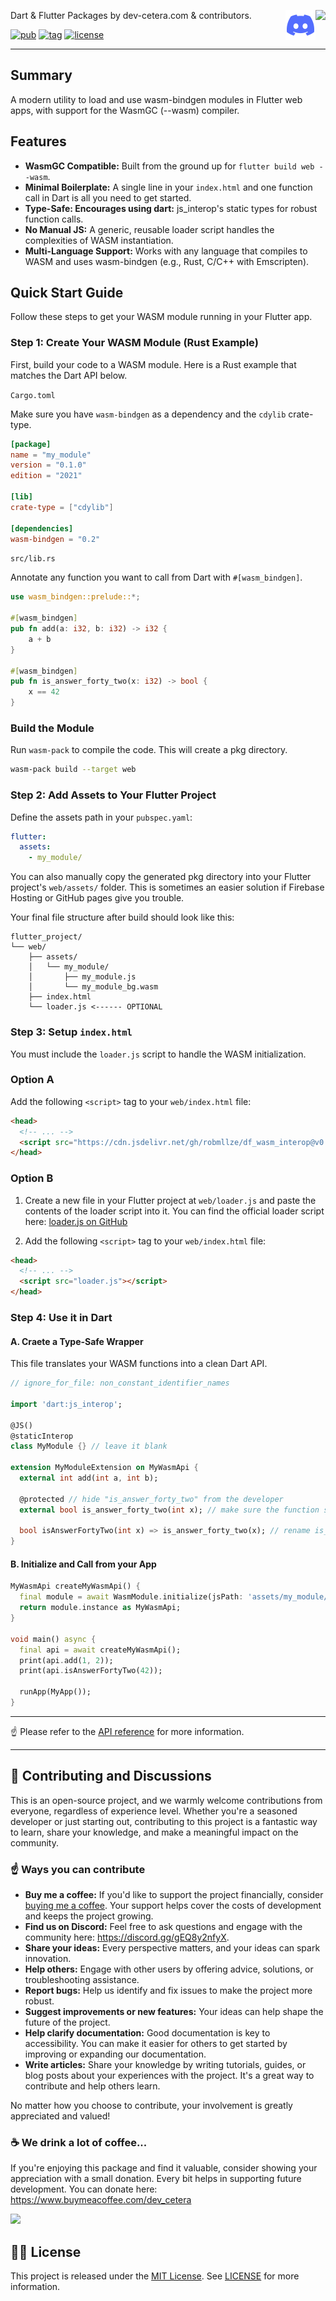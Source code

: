 <a href="https://www.buymeacoffee.com/dev_cetera" target="_blank"><img align="right" src="https://cdn.buymeacoffee.com/buttons/default-orange.png" height="48"></a>
<a href="https://discord.gg/gEQ8y2nfyX" target="_blank"><img align="right" src="https://raw.githubusercontent.com/dev-cetera/resources/refs/heads/main/assets/discord_icon/discord_icon.svg" height="48"></a>

Dart & Flutter Packages by dev-cetera.com & contributors.

[![pub](https://img.shields.io/pub/v/df_wasm_interop.svg)](https://pub.dev/packages/df_wasm_interop)
[![tag](https://img.shields.io/badge/tag-v0.1.0-purple)](https://github.com/dev-cetera/df_wasm_interop/tree/v0.1.0)
[![license](https://img.shields.io/badge/license-MIT-blue.svg)](https://raw.githubusercontent.com/dev-cetera/df_wasm_interop/main/LICENSE)

---

<!-- BEGIN _README_CONTENT -->

## Summary

A modern utility to load and use wasm-bindgen modules in Flutter web apps, with support for the WasmGC (--wasm) compiler.

## Features

- **WasmGC Compatible:** Built from the ground up for `flutter build web --wasm`.
- **Minimal Boilerplate:** A single line in your `index.html` and one function call in Dart is all you need to get started.
- **Type-Safe: Encourages using dart:** js_interop's static types for robust function calls.
- **No Manual JS:** A generic, reusable loader script handles the complexities of WASM instantiation.
- **Multi-Language Support:** Works with any language that compiles to WASM and uses wasm-bindgen (e.g., Rust, C/C++ with Emscripten).

## Quick Start Guide

Follow these steps to get your WASM module running in your Flutter app.

### Step 1: Create Your WASM Module (Rust Example)

First, build your code to a WASM module. Here is a Rust example that matches the Dart API below.

`Cargo.toml`

Make sure you have `wasm-bindgen` as a dependency and the `cdylib` crate-type.

```toml
[package]
name = "my_module"
version = "0.1.0"
edition = "2021"

[lib]
crate-type = ["cdylib"]

[dependencies]
wasm-bindgen = "0.2"
```

`src/lib.rs`

Annotate any function you want to call from Dart with `#[wasm_bindgen]`.

```rust
use wasm_bindgen::prelude::*;

#[wasm_bindgen]
pub fn add(a: i32, b: i32) -> i32 {
    a + b
}

#[wasm_bindgen]
pub fn is_answer_forty_two(x: i32) -> bool {
    x == 42
}
```

### Build the Module

Run `wasm-pack` to compile the code. This will create a pkg directory.

```sh
wasm-pack build --target web
```

### Step 2: Add Assets to Your Flutter Project

Define the assets path in your `pubspec.yaml`:

```yaml
flutter:
  assets:
    - my_module/
```

You can also manually copy the generated pkg directory into your Flutter project's `web/assets/` folder. This is sometimes an easier solution if Firebase Hosting or GitHub pages give you trouble.

Your final file structure after build should look like this:

```
flutter_project/
└── web/
    ├── assets/
    │   └── my_module/
    │       ├── my_module.js
    │       └── my_module_bg.wasm
    ├── index.html
    └── loader.js <------ OPTIONAL
```

### Step 3: Setup `index.html`

You must include the `loader.js` script to handle the WASM initialization.

### Option A

Add the following `<script>` tag to your `web/index.html` file:

```html
<head>
  <!-- ... -->
  <script src="https://cdn.jsdelivr.net/gh/robmllze/df_wasm_interop@v0.1.0/web/loader.js"></script>
</head>
```

### Option B

1. Create a new file in your Flutter project at `web/loader.js` and paste the contents of the loader script into it. You can find the official loader script here: [loader.js on GitHub](https://github.com/robmllze/df_wasm_interop/blob/v0.1.0/web/loader.js)

2. Add the following `<script>` tag to your `web/index.html` file:

```html
<head>
  <!-- ... -->
  <script src="loader.js"></script>
</head>
```

### Step 4: Use it in Dart

#### A. Craete a Type-Safe Wrapper

This file translates your WASM functions into a clean Dart API.

```dart
// ignore_for_file: non_constant_identifier_names

import 'dart:js_interop';

@JS()
@staticInterop
class MyModule {} // leave it blank

extension MyModuleExtension on MyWasmApi {
  external int add(int a, int b);

  @protected // hide "is_answer_forty_two" from the developer
  external bool is_answer_forty_two(int x); // make sure the function signatures match exactly!

  bool isAnswerFortyTwo(int x) => is_answer_forty_two(x); // rename is_answer_forty_two
}
```

#### B. Initialize and Call from your App

```dart
MyWasmApi createMyWasmApi() {
  final module = await WasmModule.initialize(jsPath: 'assets/my_module/my_module.js');
  return module.instance as MyWasmApi;
}

void main() async {
  final api = await createMyWasmApi();
  print(api.add(1, 2));
  print(api.isAnswerFortyTwo(42));

  runApp(MyApp());
}
```

<!-- END _README_CONTENT -->

---

☝️ Please refer to the [API reference](https://pub.dev/documentation/df_wasm_interop/) for more information.

---

## 💬 Contributing and Discussions

This is an open-source project, and we warmly welcome contributions from everyone, regardless of experience level. Whether you're a seasoned developer or just starting out, contributing to this project is a fantastic way to learn, share your knowledge, and make a meaningful impact on the community.

### ☝️ Ways you can contribute

- **Buy me a coffee:** If you'd like to support the project financially, consider [buying me a coffee](https://www.buymeacoffee.com/dev_cetera). Your support helps cover the costs of development and keeps the project growing.
- **Find us on Discord:** Feel free to ask questions and engage with the community here: https://discord.gg/gEQ8y2nfyX.
- **Share your ideas:** Every perspective matters, and your ideas can spark innovation.
- **Help others:** Engage with other users by offering advice, solutions, or troubleshooting assistance.
- **Report bugs:** Help us identify and fix issues to make the project more robust.
- **Suggest improvements or new features:** Your ideas can help shape the future of the project.
- **Help clarify documentation:** Good documentation is key to accessibility. You can make it easier for others to get started by improving or expanding our documentation.
- **Write articles:** Share your knowledge by writing tutorials, guides, or blog posts about your experiences with the project. It's a great way to contribute and help others learn.

No matter how you choose to contribute, your involvement is greatly appreciated and valued!

### ☕ We drink a lot of coffee...

If you're enjoying this package and find it valuable, consider showing your appreciation with a small donation. Every bit helps in supporting future development. You can donate here: https://www.buymeacoffee.com/dev_cetera

<a href="https://www.buymeacoffee.com/dev_cetera" target="_blank"><img src="https://cdn.buymeacoffee.com/buttons/default-orange.png" height="40"></a>

## 🧑‍⚖️ License

This project is released under the [MIT License](https://raw.githubusercontent.com/dev-cetera/df_wasm_interop/main/LICENSE). See [LICENSE](https://raw.githubusercontent.com/dev-cetera/df_wasm_interop/main/LICENSE) for more information.
